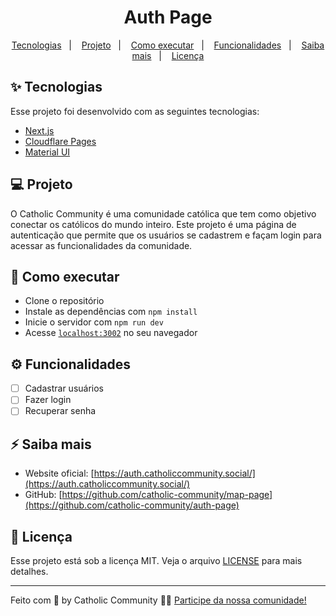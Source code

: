 <h1 align="center">Auth Page</h1>

<p align="center">
  <a href="#-tecnologias">Tecnologias</a>&nbsp;&nbsp;&nbsp;|&nbsp;&nbsp;&nbsp;
  <a href="#-projeto">Projeto</a>&nbsp;&nbsp;&nbsp;|&nbsp;&nbsp;&nbsp;
  <a href="#-como-executar">Como executar</a>&nbsp;&nbsp;&nbsp;|&nbsp;&nbsp;&nbsp;
  <a href="#-funcionalidades">Funcionalidades</a>&nbsp;&nbsp;&nbsp;|&nbsp;&nbsp;&nbsp;
  <a href="#-saiba-mais">Saiba mais</a>&nbsp;&nbsp;&nbsp;|&nbsp;&nbsp;&nbsp;
  <a href="#-licença">Licença</a>
</p>

## ✨ Tecnologias

Esse projeto foi desenvolvido com as seguintes tecnologias:

- [Next.js](https://nextjs.org/)
- [Cloudflare Pages](https://developers.cloudflare.com/pages)
- [Material UI](https://mui.com/material-ui)

## 💻 Projeto

O Catholic Community é uma comunidade católica que tem como objetivo conectar os católicos do mundo inteiro. Este projeto é uma página de autenticação que permite que os usuários se cadastrem e façam login para acessar as funcionalidades da comunidade.

## 🚀 Como executar

- Clone o repositório
- Instale as dependências com `npm install`
- Inicie o servidor com `npm run dev`
- Acesse [`localhost:3002`](http://localhost:3002) no seu navegador

## ⚙️ Funcionalidades

- [ ] Cadastrar usuários
- [ ] Fazer login
- [ ] Recuperar senha

## ⚡️ Saiba mais

- Website oficial:
  [https://auth.catholiccommunity.social/](https://auth.catholiccommunity.social/)
- GitHub:
  [https://github.com/catholic-community/map-page](https://github.com/catholic-community/auth-page)

## 📄 Licença

Esse projeto está sob a licença MIT. Veja o arquivo [LICENSE](LICENSE.md) para
mais detalhes.

---

<p>
Feito com 💛 by Catholic Community 👋🏻
<a href="https://catholiccommunity.social">Participe da nossa comunidade!</a>
</p>
